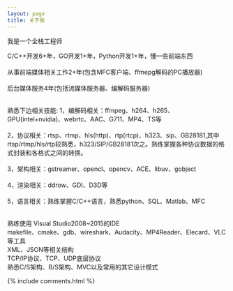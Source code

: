 ```yaml
---
layout: page
title: 关于我 
---
```


我是一个全栈工程师  
  
C/C++开发6+年，GO开发1+年，Python开发1+年，懂一些前端东西<br><br>
从事前端媒体相关工作2+年(包含MFC客户端、ffmepg解码的PC播放器)<br><br>
后台媒体服务4年(包括流媒体服务器、编解码服务器)<br><br>

熟悉下边相关技能:
1，编解码相关：ffmpeg、h264、h265、GPU(intel+nvidia)、webrtc、AAC、G711、MP4、TS等<br><br>
2，协议相关：rtsp、rtmp、hls(http)、rtp(rtcp)、h323、sip、GB28181,其中rtsp/rtmp/hls/rtp较熟悉，h323/SIP/GB28181次之。熟练掌握各种协议数据的格式封装和各格式之间的转换。<br><br>
3，架构相关：gstreamer、opencl、opencv、ACE、libuv、gobject<br><br>
4，渲染相关：ddrow、GDI、D3D等<br><br>
5，语言相关：熟练掌握C/C++语言，熟悉python、SQL、Matlab、MFC<br><br>

熟练使用
Visual Studio2008~2015的IDE<br>
makefile、cmake、gdb、wireshark、Audacity、MP4Reader、Elecard、VLC等工具<br>
XML、JSON等相关结构<br>
TCP/IP协议、TCP、UDP底层协议<br>
熟悉C/S架构、B/S架构、MVC以及常用的其它设计模式<br>


{% include comments.html %}

